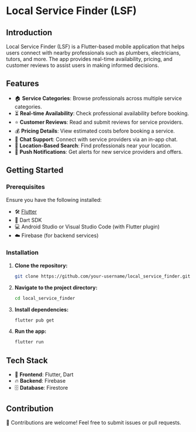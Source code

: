 # Local Service Finder (LSF)

## Introduction
Local Service Finder (LSF) is a Flutter-based mobile application that helps users connect with nearby professionals such as plumbers, electricians, tutors, and more. The app provides real-time availability, pricing, and customer reviews to assist users in making informed decisions.

## Features

- 🏠 **Service Categories**: Browse professionals across multiple service categories.
- ⏳ **Real-time Availability**: Check professional availability before booking.
- ⭐ **Customer Reviews**: Read and submit reviews for service providers.
- 💰 **Pricing Details**: View estimated costs before booking a service.
- 💬 **Chat Support**: Connect with service providers via an in-app chat.
- 📍 **Location-Based Search**: Find professionals near your location.
- 🔔 **Push Notifications**: Get alerts for new service providers and offers.

## Getting Started

### Prerequisites
Ensure you have the following installed:
- 🛠️ [Flutter](https://flutter.dev/docs/get-started/install)
- 🎯 Dart SDK
- 💻 Android Studio or Visual Studio Code (with Flutter plugin)
- ☁️ Firebase (for backend services)

### Installation
1. **Clone the repository:**
   ```sh
   git clone https://github.com/your-username/local_service_finder.git
   ```
2. **Navigate to the project directory:**
   ```sh
   cd local_service_finder
   ```
3. **Install dependencies:**
   ```sh
   flutter pub get
   ```
4. **Run the app:**
   ```sh
   flutter run
   ```

## Tech Stack
- 📱 **Frontend**: Flutter, Dart
- 🔥 **Backend**: Firebase
- 🗄️ **Database**: Firestore

## Contribution
🚀 Contributions are welcome! Feel free to submit issues or pull requests.


